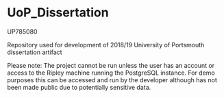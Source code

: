 # UoP_Dissertation
UP785080

Repository used for development of 2018/19 University of Portsmouth dissertation artifact

Please note: The project cannot be run unless the user has an account or access to the Ripley machine running the PostgreSQL instance. For demo purposes this can be accessed and run by the developer although has not been made public due to potentially sensitive data.
